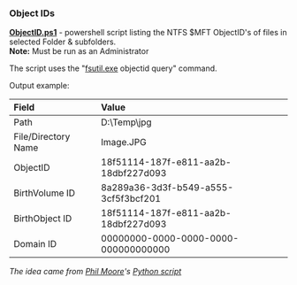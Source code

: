  ### Object IDs ###
 
**[ObjectID.ps1](https://github.com/kacos2000/Win10/blob/master/ObjectID/ObjectID.ps1)**  -  powershell script listing the NTFS $MFT ObjectID's of files in selected Folder & subfolders. <br>
**Note:** Must be run as an Administrator<br>

The script uses the "[fsutil.exe](https://docs.microsoft.com/en-us/windows-server/administration/windows-commands/fsutil) objectid query" command.<br>

Output example:<br>

Field | Value
:---- | :-----
Path                | D:\Temp\jpg<br>
File/Directory Name | Image.JPG<br>
ObjectID            | 18f51114-187f-e811-aa2b-18dbf227d093<br>
BirthVolume ID      | 8a289a36-3d3f-b549-a555-3cf5f3bcf201<br>
BirthObject ID      | 18f51114-187f-e811-aa2b-18dbf227d093<br>
Domain ID           | 00000000-0000-0000-0000-000000000000<br>


*The idea came from [Phil Moore](https://github.com/randomaccess3)'s [Python script](https://github.com/randomaccess3/SundayFunday/blob/master/ListObjectIDs/allObjectIDs.py)*<br>
